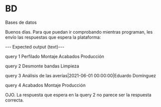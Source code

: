 # BD
Bases de datos


Buenos días. Para que puedan ir comprobando mientras programan, les envío las respuestas que espera la plataforma:

--- Expected output (text)---

query 1
Perfilado
Montaje
Acabados
Producción

query 2
Desmonte bandas
Limpieza

query 3
Análisis de las averías|2021-06-01 00:00:00|Eduardo Domínguez

query 4
Acabados
Montaje
Producción

OJO. La respuesta que espera en la query 2 no parece ser la respuesta correcta.
